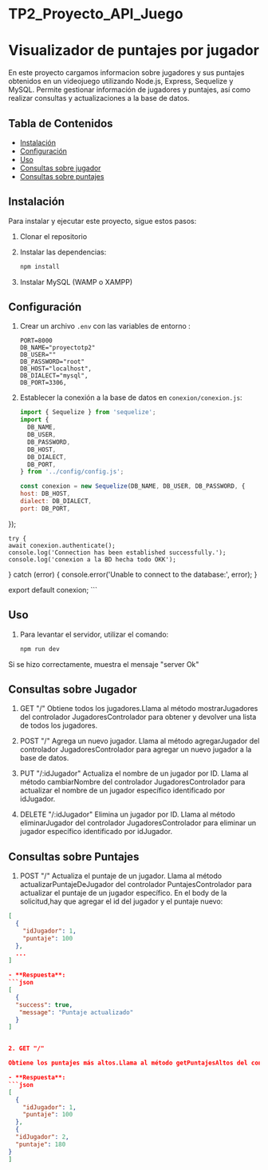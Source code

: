 # TP2_Proyecto_API_Juego
# Visualizador de puntajes por jugador

En este proyecto cargamos informacion sobre jugadores y sus puntajes obtenidos en un videojuego utilizando Node.js, Express, Sequelize y MySQL. Permite gestionar información de jugadores y puntajes, así como realizar consultas y actualizaciones a la base de datos.

## Tabla de Contenidos

- [Instalación](#instalación)
- [Configuración](#configuración)
- [Uso](#uso)
- [Consultas sobre jugador](#consultas-sobre-jugador)
- [Consultas sobre puntajes](#consultas-sobre-puntajes)


## Instalación

Para instalar y ejecutar este proyecto, sigue estos pasos:

1. Clonar el repositorio


2. Instalar las dependencias:
    ```bash
    npm install
    ```

3. Instalar MySQL (WAMP o XAMPP) 

## Configuración

1. Crear un archivo `.env` con las variables de entorno :
    ```env
    PORT=8000
    DB_NAME="proyectotp2" 
    DB_USER=""
    DB_PASSWORD="root"
    DB_HOST="localhost",
    DB_DIALECT="mysql",
    DB_PORT=3306,
    ```

2. Establecer la conexión a la base de datos en `conexion/conexion.js`:
    ```javascript
    import { Sequelize } from 'sequelize';
    import {
      DB_NAME,
      DB_USER,
      DB_PASSWORD,
      DB_HOST,
      DB_DIALECT,
      DB_PORT,
    } from '../config/config.js';

    const conexion = new Sequelize(DB_NAME, DB_USER, DB_PASSWORD, {
    host: DB_HOST,
    dialect: DB_DIALECT,
    port: DB_PORT,
  });

    try {
    await conexion.authenticate();
    console.log('Connection has been established successfully.');
    console.log('conexion a la BD hecha todo OKK');
  } catch (error) {
    console.error('Unable to connect to the database:', error);
  }
  
  export default conexion;
    ```

## Uso

1. Para levantar el servidor, utilizar el comando:
    ```bash
    npm run dev
    ```
Si se hizo correctamente, muestra el mensaje "server Ok"


## Consultas sobre Jugador


1. GET "/"
Obtiene todos los jugadores.Llama al método mostrarJugadores del controlador JugadoresControlador para obtener y devolver una lista de todos los jugadores.

2. POST "/"
Agrega un nuevo jugador. Llama al método agregarJugador del controlador JugadoresControlador para agregar un nuevo jugador a la base de datos.

3. PUT "/:idJugador"
Actualiza el nombre de un jugador por ID. Llama al método cambiarNombre del controlador JugadoresControlador para actualizar el nombre de un jugador específico identificado por idJugador.

4. DELETE "/:idJugador"
 Elimina un jugador por ID. Llama al método eliminarJugador del controlador JugadoresControlador para eliminar un jugador específico identificado por idJugador.
 

## Consultas sobre Puntajes

1. POST "/"
Actualiza el puntaje de un jugador. Llama al método actualizarPuntajeDeJugador del controlador PuntajesControlador para actualizar el puntaje de un jugador específico. En el body de la solicitud,hay que agregar el id del jugador y el puntaje nuevo: 
  ```json
  [
    {
      "idJugador": 1,
      "puntaje": 100
    },
    ...
  ]

- **Respuesta**:
 ```json
  [
    {
    "success": true,
     "message": "Puntaje actualizado"
    }
  ]


2. GET "/"

Obtiene los puntajes más altos.Llama al método getPuntajesAltos del controlador PuntajesControlador para obtener una lista de los puntajes más altos.

- **Respuesta**:
  ```json
  [
    {
      "idJugador": 1,
      "puntaje": 100
    },
    {
    "idJugador": 2,
    "puntaje": 180
  }
  ]
